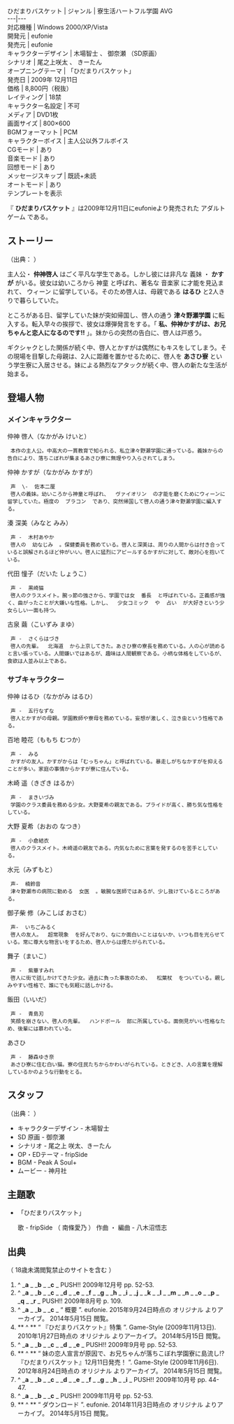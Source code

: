 ひだまりバスケット  |  ジャンル  |  寮生活ハートフル学園  AVG     
---|---  
対応機種  |  Windows 2000/XP/Vista     
開発元  |  eufonie     
発売元  |  eufonie     
キャラクターデザイン  |  木場智士    、  御奈瀬  （SD原画）     
シナリオ  |  尾之上咲太  、  きーたん     
オープニングテーマ  |  「ひだまりバスケット」   
発売日  |  2009年  12月11日     
価格  |  8,800円（税抜）     
レイティング  |  18禁     
キャラクター名設定  |  不可     
メディア  |  DVD1枚     
画面サイズ  |  800×600     
BGMフォーマット  |  PCM     
キャラクターボイス  |  主人公以外フルボイス     
CGモード  |  あり     
音楽モード  |  あり     
回想モード  |  あり     
メッセージスキップ  |  既読+未読     
オートモード  |  あり     
テンプレートを表示  
  
『 **ひだまりバスケット** 』は2009年12月11日にeufonieより発売された  アダルトゲーム  である。

##  ストーリー  

（出典：        ）

主人公・ **仲神啓人** はごく平凡な学生である。しかし彼には非凡な  義妹  ・ **かすが** がいる。彼女は幼いころから  神童  と呼ばれ、著名な
音楽家  に才能を見込まれて、  ウィーン  に留学している。そのため啓人は、母親である **はるひ** と2人きりで暮らしていた。

ところがある日、留学していた妹が突如帰国し、啓人の通う **津々野瀬学園** に転入する。転入早々の挨拶で、彼女は爆弾発言をする。「
**私、仲神かすがは、お兄ちゃんと恋人になるのです!!** 」。妹からの突然の告白に、啓人は戸惑う。

ギクシャクとした関係が続く中、啓人とかすがは偶然にもキスをしてしまう。その現場を目撃した母親は、2人に距離を置かせるために、啓人を **あさひ寮**
という学生寮に入居させる。妹による熱烈なアタックが続く中、啓人の新たな生活が始まる。

##  登場人物  

###  メインキャラクター  

仲神 啓人（なかがみ けいと）  

     本作の主人公。中高大の一貫教育で知られる、私立津々野瀬学園に通っている。義妹からの告白により、落ちこぼれが集まるあさひ寮に無理やり入らされてしまう。 
仲神 かすが（なかがみ かすが）    

     声  \-  佐本二厘 
     啓人の義妹。幼いころから神童と呼ばれ、  ヴァイオリン  の才能を磨くためにウィーンに留学していた。極度の  ブラコン  であり、突然帰国して啓人の通う津々野瀬学園に編入する。 
湊 深美（みなと みみ）    

     声 -  木村あやか 
     啓人の  幼なじみ  。保健委員を務めている。啓人と深美は、周りの人間からは付き合っていると誤解されるほど仲がいい。啓人に猛烈にアピールするかすがに対して、敵対心を抱いている。 
代田 憧子（だいた しょうこ）  

     声 -  黒崎猫 
     啓人のクラスメイト。腕っ節の強さから、学園では女  番長  と呼ばれている。正義感が強く、曲がったことが大嫌いな性格。しかし、  少女コミック  や  占い  が大好きという少女らしい一面も持つ。 
古泉 繭（こいずみ まゆ）  

     声 -  さくらはづき 
     啓人の先輩。  北海道  から上京してきた。あさひ寮の寮長を務めている。人の心が読めると言い張っている。人間嫌いではあるが、趣味は人間観察である。小柄な体格をしているが、食欲は人並み以上である。 

###  サブキャラクター  

仲神 はるひ（なかがみ はるひ）  

     声 -  五行なずな 
     啓人とかすがの母親。学園教師や寮母を務めている。妄想が激しく、泣き虫という性格である。 
百地 睦花（ももち むつか）    

     声 -  みる 
     かすがの友人。かすがからは「むっちゃん」と呼ばれている。暴走しがちなかすがを抑えることが多い。家庭の事情からかすが寮に住んでいる。 
木崎 遥（きざき はるか）  

     声 -  まきいづみ 
     学園のクラス委員を務める少女。大野夏希の親友である。プライドが高く、勝ち気な性格をしている。 
大野 夏希（おおの なつき）  

     声 -  小倉結衣 
     啓人のクラスメイト。木崎遥の親友である。内気なために言葉を発するのを苦手としている。 
水元（みずもと）  

     声-  楠鈴音 
     津々野瀬市の病院に勤める  女医  。敏腕な医師ではあるが、少し抜けているところがある。 
御子柴 修（みこしば おさむ）    

     声-  いちごみるく 
     啓人の友人。  超常現象  を好んでおり、なにか面白いことはないか、いつも目を光らせている。常に尊大な物言いをするため、啓人からは煙たがられている。 
舞子（まいこ）    

     声 -  紫華すみれ 
     啓人に街で話しかけてきた少女。過去に負った事故のため、  松葉杖  をついている。親しみやすい性格で、誰にでも気軽に話しかける。 
飯田（いいだ）  

     声 -  青島刃 
     笑顔を崩さない、啓人の先輩。  ハンドボール  部に所属している。面倒見がいい性格なため、後輩には慕われている。 
あさひ  

     声 -  藤森ゆき奈 
     あさひ寮に住む白い猫。寮の住民たちからかわいがられている。ときどき、人の言葉を理解しているかのような行動をとる。 

##  スタッフ  

（出典：    ）

  * キャラクターデザイン  \- 木場智士 
  * SD  原画  \- 御奈瀬 
  * シナリオ  \- 尾之上 咲太、きーたん 
  * OP・EDテーマ -  fripSide 
  * BGM  \- Peak A Soul+ 
  * ムービー  \-  神月社 

##  主題歌  

  * 「ひだまりバスケット」   

     歌  \-  fripSide  （  南條愛乃  ）  作曲  ・  編曲  \-  八木沼悟志 

##  出典  

（  18歳未満閲覧禁止のサイトを含む  ）

  1. ^  _**a** _ _**b** _ _**c** _ PUSH!! 2009年12月号 pp. 52-53. 
  2. ^  _**a** _ _**b** _ _**c** _ _**d** _ _**e** _ _**f** _ _**g** _ _**h** _ _**i** _ _**j** _ _**k** _ _**l** _ _**m** _ _**n** _ _**o** _ _**p** _ _**q** _ _**r** _ PUSH!!  2009年8月号 p. 109. 
  3. ^  _**a** _ _**b** _ _**c** _ “  概要  ”. eufonie. 2015年9月24日時点の  オリジナル  よりアーカイブ。  2014年5月15日  閲覧。 
  4. ** ^  ** “  『ひだまりバスケット』特集  ”.  Game-Style  (2009年11月13日). 2010年1月27日時点の  オリジナル  よりアーカイブ。  2014年5月15日  閲覧。 
  5. ^  _**a** _ _**b** _ _**c** _ _**d** _ _**e** _ PUSH!! 2009年9月号 pp. 52-53. 
  6. ** ^  ** “  妹の恋人宣言が原因で、お兄ちゃんが落ちこぼれ学園寮に島流し!? 『ひだまりバスケット』12月11日発売！  ”. Game-Style (2009年11月6日). 2012年8月24日時点の  オリジナル  よりアーカイブ。  2014年5月15日  閲覧。 
  7. ^  _**a** _ _**b** _ _**c** _ _**d** _ _**e** _ _**f** _ _**g** _ _**h** _ _**i** _ PUSH!! 2009年10月号 pp. 44-47. 
  8. ^  _**a** _ _**b** _ _**c** _ PUSH!! 2009年11月号 pp. 52-53. 
  9. ** ^  ** “  ダウンロード  ”. eufonie. 2014年11月3日時点の  オリジナル  よりアーカイブ。  2014年5月15日  閲覧。 

